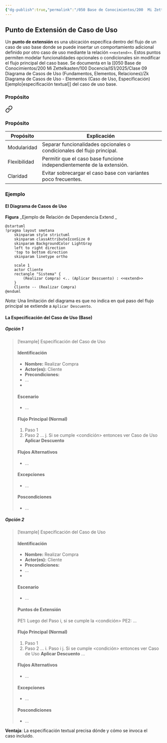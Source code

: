 ```yaml
---
{"dg-publish":true,"permalink":"/050 Base de Conocimientos/200  Mi Zettelkasten/100 Docencia/IS1/2025/Clase 09 Diagrama de Casos de Uso (Fundamentos, Elementos, Relaciones)/Zk Diagrama de Casos de Uso - Elementos (Caso de Uso, Punto de Extensión)/","tags":["digitalGarden","diagramaCasosDeUso"]}
---
```


## Punto de Extensión de Caso de Uso

Un **punto de extensión** es una ubicación específica dentro del flujo de un caso de uso base donde se puede insertar un comportamiento adicional definido por otro caso de uso mediante la relación `<<extend>>`. Estos puntos permiten modelar funcionalidades opcionales o condicionales sin modificar el flujo principal del caso base. Se documenta en la [[050 Base de Conocimientos/200  Mi Zettelkasten/100 Docencia/IS1/2025/Clase 09 Diagrama de Casos de Uso (Fundamentos, Elementos, Relaciones)/Zk Diagrama de Casos de Uso - Elementos (Caso de Uso, Especificación) Ejemplo\|especificación textual]] del caso de uso base.

### Propósito

<div class="transclusion internal-embed is-loaded"><a class="markdown-embed-link" href="/050 Base de Conocimientos/200  Mi Zettelkasten/100 Docencia/IS1/2025/Clase 09 Diagrama de Casos de Uso (Fundamentos, Elementos, Relaciones)/Zk Diagrama de Casos de Uso - Relaciones (Entre Casos de Uso, Dependencia Extend)/#proposito" aria-label="Open link"><svg xmlns="http://www.w3.org/2000/svg" width="24" height="24" viewBox="0 0 24 24" fill="none" stroke="currentColor" stroke-width="2" stroke-linecap="round" stroke-linejoin="round" class="svg-icon lucide-link"><path d="M10 13a5 5 0 0 0 7.54.54l3-3a5 5 0 0 0-7.07-7.07l-1.72 1.71"></path><path d="M14 11a5 5 0 0 0-7.54-.54l-3 3a5 5 0 0 0 7.07 7.07l1.71-1.71"></path></svg></a><div class="markdown-embed">



### Propósito

| Propósito    | Explicación                                                             |
| ------------ | ----------------------------------------------------------------------- |
| Modularidad  | Separar funcionalidades opcionales o condicionales del flujo principal. |
| Flexibilidad | Permitir que el caso base funcione independientemente de la extensión.  |
| Claridad     | Evitar sobrecargar el caso base con variantes poco frecuentes.          |


</div></div>


### Ejemplo

#### El Diagrama de Casos de Uso
**Figura**
_Ejemplo de Relación de Dependencia Extend _
```plantuml
@startuml
!pragma layout smetana
	skinparam style strictuml
	skinparam classAttributeIconSize 0
	skinparam BackgroundColor LightGray
	left to right direction
	'top to bottom direction
	skinparam linetype ortho

	scale 1
	actor Cliente	
	rectangle "Sistema" {
		(Realizar Compra) <.. (Aplicar Descuento) : <<extend>>
	}
	Cliente -- (Realizar Compra)
@enduml
```
_Nota:_ Una limitación del diagrama es que no indica en qué paso del flujo principal se extiende a `Aplicar Descuento`.

#### La Especificación del Caso de Uso (Base)

##### Opción 1
>[!example] Especificación del Caso de Uso
> #### Identificación
>- **Nombre:** Realizar Compra
>- **Actor(es):** Cliente
>- **Precondiciones:**
>- ...
>- 
>#### Escenario
>- ...
> 
>#### Flujo Principal (Normal)
>1. Paso 1
>2. Paso 2
>...
>j. Si se cumple <condición> entonces ver Caso de Uso **Aplicar Descuento**
>
>#### Flujos Alternativos
>- ...
>
>#### Excepciones
>- ...
>#### Poscondiciones
>- ...

##### Opción 2
>[!example] Especificación del Caso de Uso
> #### Identificación
>- **Nombre:** Realizar Compra
>- **Actor(es):** Cliente
>- **Precondiciones:**
>- ...
>- 
>#### Escenario
>- ...
> #### Puntos de Extensión
> PE1: Luego del Paso i, si se cumple la <condición>
> PE2: ...
> 
>#### Flujo Principal (Normal)
>1. Paso 1
>2. Paso 2
>...
>i. Paso i
>j. Si se cumple <condición> entonces ver Caso de Uso **Aplicar Descuento**
>...
>
>#### Flujos Alternativos
>- ...
>
>#### Excepciones
>- ...
>#### Poscondiciones
>- ...

**Ventaja**: La especificación textual precisa dónde y cómo se invoca el caso incluido.
